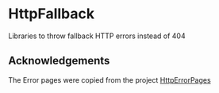 # HttpFallback
Libraries to throw fallback HTTP errors instead of 404


## Acknowledgements
The Error pages were copied from the project [HttpErrorPages](https://github.com/AndiDittrich/HttpErrorPages)
